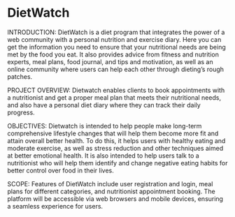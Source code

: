 # DietWatch

INTRODUCTION:
DietWatch is a diet program that integrates the power of a web community with a personal nutrition and exercise diary. Here you can get the information you need to ensure that your nutritional needs are being met by the food you eat.
It also provides advice from fitness and nutrition experts, meal plans, food journal, and tips and motivation, as well as an online community where users can help each other through dieting’s rough patches.

PROJECT OVERVIEW:
Dietwatch enables clients to book appointments with a nutritionist and get a proper meal plan that meets their nutritional needs, and also have a personal diet diary where they can track their daily progress.

OBJECTIVES:
Dietwatch is intended to help people make long-term comprehensive lifestyle changes that will help them become more fit and attain overall better health. To do this, it helps users with healthy eating and moderate exercise, as well as stress reduction and other techniques aimed at better emotional health. It is also intended to help users talk to a nutritionist who will help them identify and change negative eating habits for better control over food in their lives.

SCOPE:
Features of DietWatch include user registration and login, meal plans for different categories, and nutritionist appointment booking.
The platform will be accessible via web browsers and mobile devices, ensuring a seamless experience for users.



